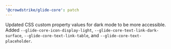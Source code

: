```yaml
---
'@crowdstrike/glide-core': patch
---
```


Updated CSS custom property values for dark mode to be more accessible.
Added `--glide-core-icon-display-light`, `--glide-core-text-link-dark-surface`, `--glide-core-text-link-table`, and `--glide-core-text-placeholder`.
